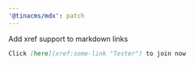 ```yaml
---
'@tinacms/mdx': patch
---
```


Add xref support to markdown links

```md
Click [here](xref:some-link "Tester") to join now
```
